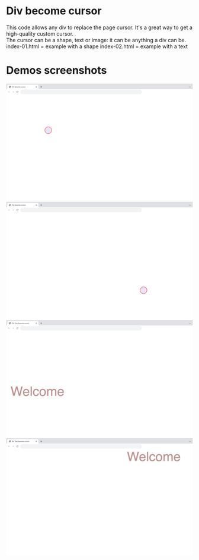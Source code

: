 # Div become cursor

This code allows any div to replace the page cursor. It's a great way to get a high-quality custom cursor.   
The cursor can be a shape, text or image: it can be anything a div can be.  
index-01.html = example with a shape 
index-02.html = example with a text

# Demos screenshots 

![div become cursor demo 1](div-become-cursor-01.jpg)  
![div become cursor demo 2](div-become-cursor-02.jpg)  
![div become cursor demo 3](div-become-cursor-03.jpg)  
![div become cursor demo 4](div-become-cursor-04.jpg)
